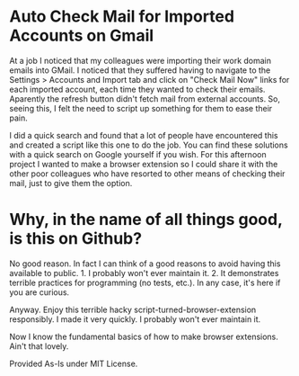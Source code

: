 # Auto Check Mail for Imported Accounts on Gmail

At a job I noticed that my colleagues were importing their work domain emails into GMail. I noticed that they suffered having to navigate to the Settings > Accounts and Import tab and click on "Check Mail Now" links for each imported account, each time they wanted to check their emails. Aparently the refresh button didn't fetch mail from external accounts. So, seeing this, I felt the need to script up something for them to ease their pain.

I did a quick search and found that a lot of people have encountered this and created a script like this one to do the job. You can find these solutions with a quick search on Google yourself if you wish. For this afternoon project I wanted to make a browser extension so I could share it with the other poor colleagues who have resorted to other means of checking their mail, just to give them the option.

# Why, in the name of all things good, is this on Github?
No good reason. In fact I can think of a good reasons to avoid having this available to public. 1. I probably won't ever maintain it. 2. It demonstrates terrible practices for programming (no tests, etc.). In any case, it's here if you are curious.

Anyway. Enjoy this terrible hacky script-turned-browser-extension responsibly. I made it very quickly. I probably won't ever maintain it.

Now I know the fundamental basics of how to make browser extensions. Ain't that lovely.

Provided As-Is under MIT License.
